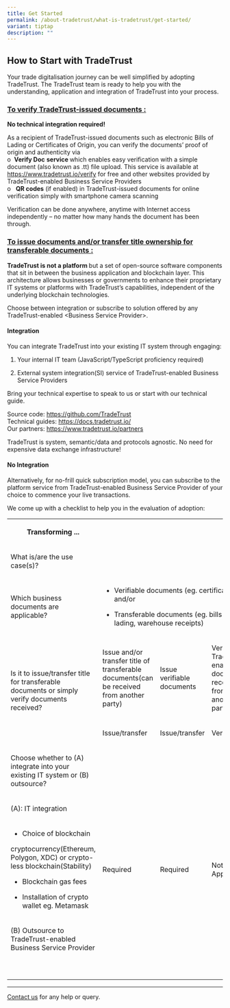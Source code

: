 ```yaml
---
title: Get Started
permalink: /about-tradetrust/what-is-tradetrust/get-started/
variant: tiptap
description: ""
---
```

<h2>How to Start with TradeTrust</h2>
<p>Your trade digitalisation journey can be well simplified by adopting TradeTrust.
The TradeTrust team is ready to help you with the understanding, application
and integration of TradeTrust into your process.</p>
<h3><u>To verify TradeTrust-issued documents :</u></h3>
<p><strong>No technical integration required!</strong>
</p>
<p>As a recipient of TradeTrust-issued documents such as electronic Bills
of Lading or Certificates of Origin, you can verify the documents’ proof
of origin and authenticity via
<br>o&nbsp;&nbsp;<strong>Verify Doc</strong>  <strong>service </strong>which
enables easy verification with a simple document (also known as .tt) file
upload. This service is available at <a href="https://www.tradetrust.io/verify" rel="noopener noreferrer nofollow" target="_blank">https://www.tradetrust.io/verify</a> for
free and other websites provided by TradeTrust-enabled Business Service
Providers
<br>o&nbsp;&nbsp; <strong>QR codes</strong> (if enabled) in TradeTrust-issued
documents for online verification simply with smartphone camera scanning</p>
<p>Verification can be done anywhere, anytime with Internet access independently
– no matter how many hands the document has been through.</p>
<p></p>
<h3><u>To issue documents and/or transfer title ownership for transferable documents :</u></h3>
<p><strong>TradeTrust is not a platform </strong>but a set of open-source
software components that sit in between the business application and blockchain
layer. This architecture allows businesses or governments to enhance their
proprietary IT systems or platforms with TradeTrust’s capabilities, independent
of the underlying blockchain technologies.</p>
<p>Choose between integration or subscribe to solution offered by any TradeTrust-enabled
&lt;Business Service Provider&gt;.</p>
<h4>Integration</h4>
<p>You can integrate TradeTrust into your existing IT system through engaging:</p>
<ol data-tight="true" class="tight">
<li>
<p>Your internal IT team (JavaScript/TypeScript proficiency required)</p>
</li>
<li>
<p>External system integration(SI) service of TradeTrust-enabled Business
Service Providers</p>
</li>
</ol>
<p>Bring your technical expertise to speak to us or start with our technical
guide.</p>
<p>Source code: <a href="https://github.com/TradeTrust" rel="noopener noreferrer nofollow" target="_blank">https://github.com/TradeTrust</a> 
<br>Technical guides: <a href="https://docs.tradetrust.io/" rel="noopener noreferrer nofollow" target="_blank">https://docs.tradetrust.io/</a> 
<br>Our partners: <a href="https://www.tradetrust.io/partners" rel="noopener noreferrer nofollow" target="_blank">https://www.tradetrust.io/partners</a>
</p>
<p>TradeTrust is system, semantic/data and protocols agnostic. No need for
expensive data exchange infrastructure!</p>
<h4>No Integration</h4>
<p>Alternatively, for no-frill quick subscription model, you can subscribe
to the platform service from TradeTrust-enabled Business Service Provider
of your choice to commence your live transactions.</p>
<p></p>
<p>We come up with a checklist to help you in the evaluation of adoption:</p>
<table style="minWidth: 100px">
<colgroup>
<col>
<col>
<col>
<col>
</colgroup>
<tbody>
<tr>
<th rowspan="1" colspan="1">
<p>Transforming ...</p>
</th>
<th rowspan="1" colspan="1">
<p></p>
</th>
<th rowspan="1" colspan="1">
<p></p>
</th>
<th rowspan="1" colspan="1">
<p></p>
</th>
</tr>
<tr>
<td rowspan="1" colspan="1">
<p>What is/are the use case(s)?</p>
</td>
<td rowspan="1" colspan="1">
<p></p>
</td>
<td rowspan="1" colspan="1">
<p></p>
</td>
<td rowspan="1" colspan="1">
<p></p>
</td>
</tr>
<tr>
<td rowspan="1" colspan="1">
<p>Which business documents are applicable?</p>
</td>
<td rowspan="1" colspan="3">
<ul data-tight="true" class="tight">
<li>
<p>Verifiable documents (eg. certificates) and/or</p>
</li>
<li>
<p>Transferable documents (eg. bills of lading, warehouse receipts)</p>
</li>
</ul>
</td>
</tr>
<tr>
<td rowspan="2" colspan="1">
<p>Is it to issue/transfer title for transferable documents or simply verify
documents received?</p>
</td>
<td rowspan="1" colspan="1">
<p>Issue and/or transfer title of transferable documents(can be received
from another party)</p>
</td>
<td rowspan="1" colspan="1">
<p>Issue verifiable documents</p>
</td>
<td rowspan="1" colspan="1">
<p>Verify TradeTrust enabled documents received from another party</p>
</td>
</tr>
<tr>
<td rowspan="1" colspan="1">
<p>Issue/transfer</p>
</td>
<td rowspan="1" colspan="1">
<p>Issue/transfer</p>
</td>
<td rowspan="1" colspan="1">
<p>Verify only</p>
</td>
</tr>
<tr>
<td rowspan="1" colspan="1">
<p>Choose whether to (A) integrate into your existing IT system or (B) outsource?</p>
</td>
<td rowspan="1" colspan="1">
<p></p>
</td>
<td rowspan="1" colspan="1">
<p></p>
</td>
<td rowspan="1" colspan="1">
<p></p>
</td>
</tr>
<tr>
<td rowspan="1" colspan="1">
<p>(A): IT integration</p>
</td>
<td rowspan="1" colspan="1">
<p></p>
</td>
<td rowspan="1" colspan="1">
<p></p>
</td>
<td rowspan="1" colspan="1">
<p></p>
</td>
</tr>
<tr>
<td rowspan="1" colspan="1">
<ul data-tight="true" class="tight">
<li>
<p>Choice of blockchain</p>
</li>
</ul>
<p>cryptocurrency(Ethereum, Polygon, XDC) or crypto-less blockchain(Stability)</p>
<ul data-tight="true" class="tight">
<li>
<p>Blockchain gas fees</p>
</li>
<li>
<p>Installation of crypto wallet eg. Metamask</p>
</li>
</ul>
<p></p>
</td>
<td rowspan="1" colspan="1">
<p>Required</p>
</td>
<td rowspan="1" colspan="1">
<p>Required</p>
</td>
<td rowspan="1" colspan="1">
<p>Not Applicable</p>
</td>
</tr>
<tr>
<td rowspan="1" colspan="1">
<p>(B) Outsource to TradeTrust-enabled Business Service Provider</p>
</td>
<td rowspan="1" colspan="1">
<p></p>
</td>
<td rowspan="1" colspan="1">
<p></p>
</td>
<td rowspan="1" colspan="1">
<p></p>
</td>
</tr>
<tr>
<td rowspan="1" colspan="1">
<p></p>
</td>
<td rowspan="1" colspan="1">
<p></p>
</td>
<td rowspan="1" colspan="1">
<p></p>
</td>
<td rowspan="1" colspan="1">
<p></p>
</td>
</tr>
<tr>
<td rowspan="1" colspan="1">
<p></p>
</td>
<td rowspan="1" colspan="1">
<p></p>
</td>
<td rowspan="1" colspan="1">
<p></p>
</td>
<td rowspan="1" colspan="1">
<p></p>
</td>
</tr>
</tbody>
</table>
<p></p>
<hr>
<p></p>
<p><a href="https://form.gov.sg/635f32c5001b2d0011fff09b" rel="noopener noreferrer nofollow" target="_blank">Contact us</a> for
any help or query.</p>
<p></p>
<p></p>